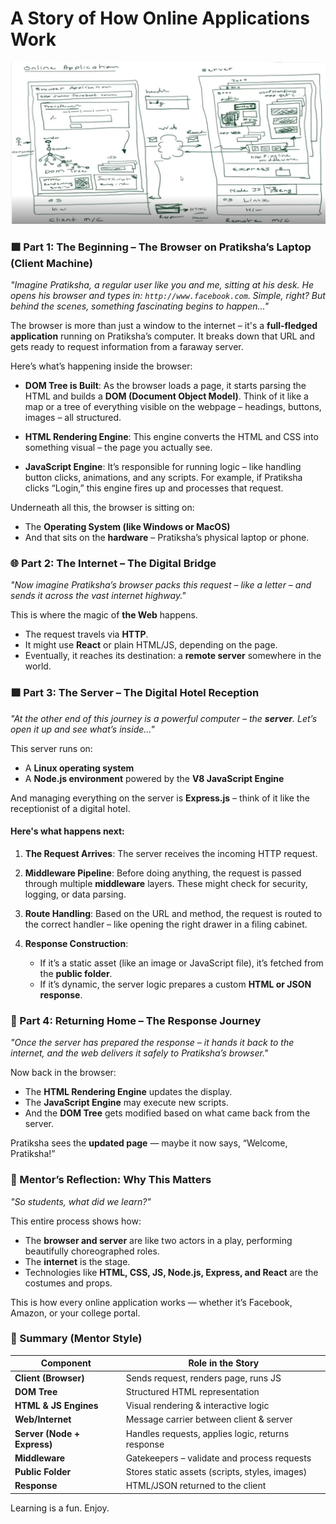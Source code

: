 # **A Story of How Online Applications Work**

<img src="https://github.com/RaviTambade/TFLNodeJS/blob/main/Images/howrequest.jpg"/>

### 🟩 Part 1: The Beginning – The Browser on Pratiksha’s Laptop (Client Machine)

*"Imagine Pratiksha, a regular user like you and me, sitting at his desk. He opens his browser and types in: `http://www.facebook.com`. Simple, right? But behind the scenes, something fascinating begins to happen..."*

The browser is more than just a window to the internet – it's a **full-fledged application** running on Pratiksha’s computer. It breaks down that URL and gets ready to request information from a faraway server.

Here’s what’s happening inside the browser:

* **DOM Tree is Built**: As the browser loads a page, it starts parsing the HTML and builds a **DOM (Document Object Model)**. Think of it like a map or a tree of everything visible on the webpage – headings, buttons, images – all structured.

* **HTML Rendering Engine**: This engine converts the HTML and CSS into something visual – the page you actually see.

* **JavaScript Engine**: It’s responsible for running logic – like handling button clicks, animations, and any scripts. For example, if Pratiksha clicks “Login,” this engine fires up and processes that request.

Underneath all this, the browser is sitting on:

* The **Operating System (like Windows or MacOS)**
* And that sits on the **hardware** – Pratiksha’s physical laptop or phone.

### 🌐 Part 2: The Internet – The Digital Bridge

*"Now imagine Pratiksha’s browser packs this request – like a letter – and sends it across the vast internet highway."*

This is where the magic of **the Web** happens.

* The request travels via **HTTP**.
* It might use **React** or plain HTML/JS, depending on the page.
* Eventually, it reaches its destination: a **remote server** somewhere in the world.


### 🟪 Part 3: The Server – The Digital Hotel Reception

*"At the other end of this journey is a powerful computer – the **server**. Let’s open it up and see what’s inside..."*

This server runs on:

* A **Linux operating system**
* A **Node.js environment** powered by the **V8 JavaScript Engine**

And managing everything on the server is **Express.js** – think of it like the receptionist of a digital hotel.

#### Here's what happens next:

1. **The Request Arrives**: The server receives the incoming HTTP request.
2. **Middleware Pipeline**: Before doing anything, the request is passed through multiple **middleware** layers. These might check for security, logging, or data parsing.
3. **Route Handling**: Based on the URL and method, the request is routed to the correct handler – like opening the right drawer in a filing cabinet.
4. **Response Construction**:

   * If it’s a static asset (like an image or JavaScript file), it’s fetched from the **public folder**.
   * If it’s dynamic, the server logic prepares a custom **HTML or JSON response**.

### 🔁 Part 4: Returning Home – The Response Journey

*"Once the server has prepared the response – it hands it back to the internet, and the web delivers it safely to Pratiksha’s browser."*

Now back in the browser:

* The **HTML Rendering Engine** updates the display.
* The **JavaScript Engine** may execute new scripts.
* And the **DOM Tree** gets modified based on what came back from the server.

Pratiksha sees the **updated page** — maybe it now says, “Welcome, Pratiksha!”

### 🧠 Mentor’s Reflection: Why This Matters

*"So students, what did we learn?"*

This entire process shows how:

* The **browser and server** are like two actors in a play, performing beautifully choreographed roles.
* The **internet** is the stage.
* Technologies like **HTML, CSS, JS, Node.js, Express, and React** are the costumes and props.

This is how every online application works — whether it’s Facebook, Amazon, or your college portal.

### 📌 Summary (Mentor Style)

| Component                   | Role in the Story                                 |
| --------------------------- | ------------------------------------------------- |
| **Client (Browser)**        | Sends request, renders page, runs JS              |
| **DOM Tree**                | Structured HTML representation                    |
| **HTML & JS Engines**       | Visual rendering & interactive logic              |
| **Web/Internet**            | Message carrier between client & server           |
| **Server (Node + Express)** | Handles requests, applies logic, returns response |
| **Middleware**              | Gatekeepers – validate and process requests       |
| **Public Folder**           | Stores static assets (scripts, styles, images)    |
| **Response**                | HTML/JSON returned to the client                  |


Learning is a fun. 
Enjoy.
